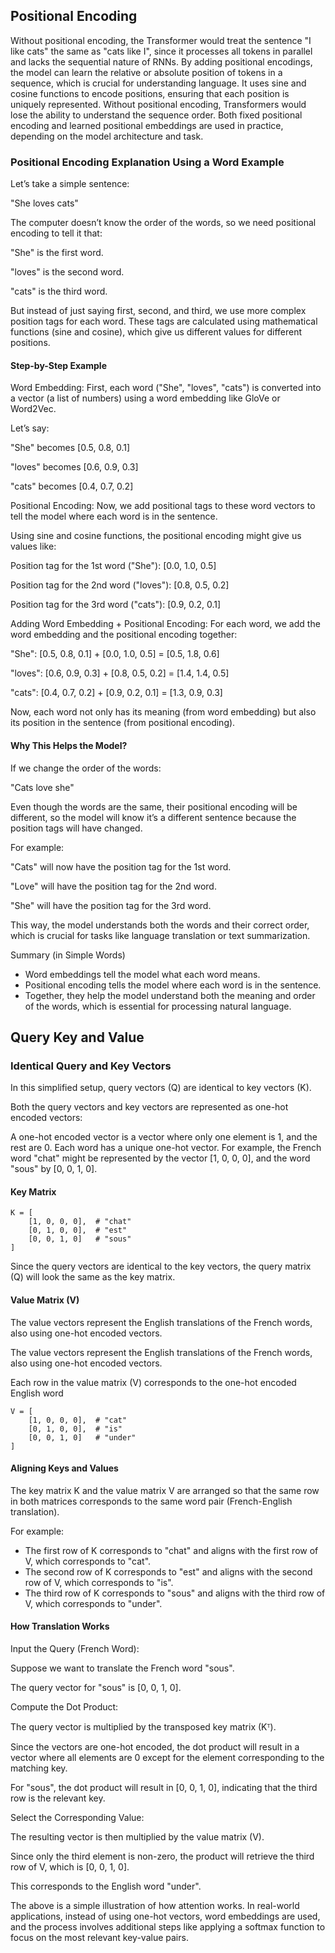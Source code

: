 ## Positional Encoding

Without positional encoding, the Transformer would treat the sentence "I like cats" the same as "cats like I", since it processes all tokens in parallel and lacks the sequential nature of RNNs. By adding positional encodings, the model can learn the relative or absolute position of tokens in a sequence, which is crucial for understanding language.
It uses sine and cosine functions to encode positions, ensuring that each position is uniquely represented.
Without positional encoding, Transformers would lose the ability to understand the sequence order.
Both fixed positional encoding and learned positional embeddings are used in practice, depending on the model architecture and task.

### Positional Encoding Explanation Using a Word Example
Let’s take a simple sentence:

"She loves cats"

The computer doesn’t know the order of the words, so we need positional encoding to tell it that:

"She" is the first word.

"loves" is the second word.

"cats" is the third word.

But instead of just saying first, second, and third, we use more complex position tags for each word. These tags are calculated using mathematical functions (sine and cosine), which give us different values for different positions.

#### Step-by-Step Example
Word Embedding: First, each word ("She", "loves", "cats") is converted into a vector (a list of numbers) using a word embedding like GloVe or Word2Vec.

Let’s say:

"She" becomes [0.5, 0.8, 0.1]

"loves" becomes [0.6, 0.9, 0.3]

"cats" becomes [0.4, 0.7, 0.2]

Positional Encoding: Now, we add positional tags to these word vectors to tell the model where each word is in the sentence.

Using sine and cosine functions, the positional encoding might give us values like:

Position tag for the 1st word ("She"): [0.0, 1.0, 0.5]

Position tag for the 2nd word ("loves"): [0.8, 0.5, 0.2]

Position tag for the 3rd word ("cats"): [0.9, 0.2, 0.1]

Adding Word Embedding + Positional Encoding: For each word, we add the word embedding and the positional encoding together:

"She": [0.5, 0.8, 0.1] + [0.0, 1.0, 0.5] = [0.5, 1.8, 0.6]

"loves": [0.6, 0.9, 0.3] + [0.8, 0.5, 0.2] = [1.4, 1.4, 0.5]

"cats": [0.4, 0.7, 0.2] + [0.9, 0.2, 0.1] = [1.3, 0.9, 0.3]

Now, each word not only has its meaning (from word embedding) but also its position in the sentence (from positional encoding).

#### Why This Helps the Model?

If we change the order of the words:

"Cats love she"

Even though the words are the same, their positional encoding will be different, so the model will know it’s a different sentence because the position tags will have changed.

For example:

"Cats" will now have the position tag for the 1st word.

"Love" will have the position tag for the 2nd word.

"She" will have the position tag for the 3rd word.

This way, the model understands both the words and their correct order, which is crucial for tasks like language translation or text summarization.

Summary (in Simple Words)

 - Word embeddings tell the model what each word means.
 - Positional encoding tells the model where each word is in the sentence.
 - Together, they help the model understand both the meaning and order of the words, which is essential for processing natural language.

## Query Key and Value

### Identical Query and Key Vectors

In this simplified setup, query vectors (Q) are identical to key vectors (K).

Both the query vectors and key vectors are represented as one-hot encoded vectors:

A one-hot encoded vector is a vector where only one element is 1, and the rest are 0. Each word has a unique one-hot vector.
For example, the French word "chat" might be represented by the vector [1, 0, 0, 0], and the word "sous" by [0, 0, 1, 0].

#### Key Matrix
```
K = [
    [1, 0, 0, 0],  # "chat"
    [0, 1, 0, 0],  # "est"
    [0, 0, 1, 0]   # "sous"
]

```
Since the query vectors are identical to the key vectors, the query matrix (Q) will look the same as the key matrix.

#### Value Matrix (V)

The value vectors represent the English translations of the French words, also using one-hot encoded vectors.

The value vectors represent the English translations of the French words, also using one-hot encoded vectors.

Each row in the value matrix (V) corresponds to the one-hot encoded English word

```
V = [
    [1, 0, 0, 0],  # "cat"
    [0, 1, 0, 0],  # "is"
    [0, 0, 1, 0]   # "under"
]
```

####  Aligning Keys and Values

The key matrix K and the value matrix V are arranged so that the same row in both matrices corresponds to the same word pair (French-English translation).

For example:
 - The first row of K corresponds to "chat" and aligns with the first row of V, which corresponds to "cat".
 - The second row of K corresponds to "est" and aligns with the second row of V, which corresponds to "is".
 - The third row of K corresponds to "sous" and aligns with the third row of V, which corresponds to "under".


#### How Translation Works

Input the Query (French Word):

Suppose we want to translate the French word "sous".

The query vector for "sous" is [0, 0, 1, 0].

Compute the Dot Product:

The query vector is multiplied by the transposed key matrix (Kᵀ).

Since the vectors are one-hot encoded, the dot product will result in a vector where all elements are 0 except for the element corresponding to the matching key.

For "sous", the dot product will result in [0, 0, 1, 0], indicating that the third row is the relevant key.

Select the Corresponding Value:

The resulting vector is then multiplied by the value matrix (V).

Since only the third element is non-zero, the product will retrieve the third row of V, which is [0, 0, 1, 0].


This corresponds to the English word "under".

The above is a simple illustration of how attention works. In real-world applications, instead of using one-hot vectors, word embeddings are used, and the process involves additional steps like applying a softmax function to focus on the most relevant key-value pairs.
